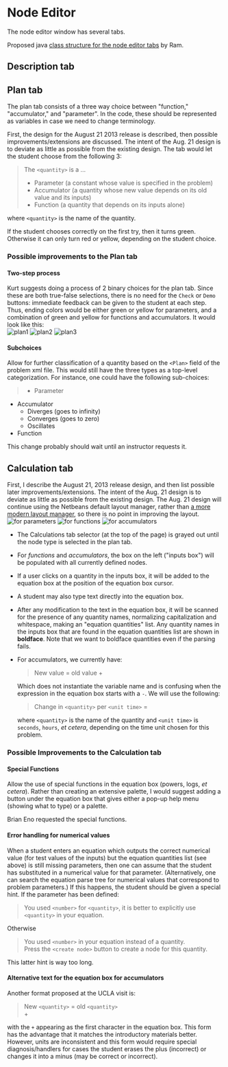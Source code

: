 # Node Editor #

The node editor window has several tabs.

Proposed java [class structure for the node editor tabs](Draft_Design_of_Node_Editor.docx) 
by Ram.

## Description tab ##

## Plan tab ##

The plan tab consists of a three way choice between "function," "accumulator," and "parameter".
In the code, these should be represented as variables in case we need
to change terminology.

First, the design for the August 21 2013 release is described, then possible 
improvements/extensions are discussed. The intent of the Aug. 21 design
is to deviate as little as possible from the existing design.  The tab would
let the student choose from the following 3:
> The `<quantity>` is a ...  
> * Parameter (a constant whose value is specified in the problem)  
> * Accumulator (a quantity whose new value depends on its old value and its inputs)  
> * Function (a quantity that depends on its inputs alone)   

where `<quantity>` is the name of the quantity.

If the student chooses correctly on the first try, then it turns green.
Otherwise it can only turn red or yellow, depending on the student choice.

### Possible improvements to the Plan tab ###

#### Two-step process ####
Kurt suggests doing a process of 2 binary choices for the plan tab.
Since these are both true-false selections, there is no need for
the `Check` or `Demo` buttons: immediate feedback can be given to the 
student at each step.  Thus, ending colors would be either green or 
yellow for parameters, and a combination of green and yellow 
for functions and accumulators.  It would look like this:    
![plan1](plan1.png)
![plan2](plan2.png)
![plan3](plan3.png)  


#### Subchoices ####
Allow for further classification of a quantity based on the
`<Plan>` field of the problem xml file.  This would still have the three 
types as a top-level categorization.  For instance, one could have
the following sub-choices:
> * Parameter
* Accumulator
    + Diverges (goes to infinity)
    + Converges (goes to zero)
    + Oscillates
* Function

This change probably should wait until an instructor requests it.


## Calculation tab ##

First, I describe the August 21, 2013 release design, and then list
possible later improvements/extensions.  The intent of the Aug. 21 design
is to deviate as little as possible from the existing design.  The Aug. 21 
design will continue using the Netbeans default layout manager, rather than 
[a more modern layout manager](https://trello.com/c/IUjqQa5f/100-layout-with-swing-sucks), 
so there is no point in improving the layout.   
![for parameters](Screen_Shot_2013-08-16_at_11.46.13_AM.png)
![for functions](Screen_Shot_2013-08-16_at_11.45.51_AM.png)
![for accumulators](Screen_Shot_2013-08-16_at_11.44.57_AM.png)     

* The Calculations tab selector (at the top of the page) is grayed out
until the node type is selected in the plan tab.

* For *functions* and *accumulators*, the box on the left ("inputs box") will be populated 
with all currently defined nodes.

* If a user clicks on a quantity in the inputs box, it will be added to the 
equation box at the position of the equation box cursor.

* A student may also type text directly into the equation box.

* After any modification to the text in the equation box, it will be scanned for the 
presence of any quantity names, normalizing capitalization and whitespace, making an 
"equation quantities" list.  Any quantity names in the inputs box that are found 
in the equation quantities list are shown in **boldface**.  Note that we want to 
boldface quantities even if the parsing fails.

* For accumulators, we currently have:

    > New value = old value +

    Which does not instantiate the variable name and is confusing when the expression
in the equation box starts with a `-`.  We will use the following:

    > Change in `<quantity>` per `<unit time>` =

    where `<quantity>` is the name of the quantity and `<unit time>` is `seconds`,
`hours`, *et cetera*, depending on the time unit chosen for this problem.


### Possible Improvements to the Calculation tab ###

#### Special Functions ####
Allow the use of special functions in the equation box (powers, logs, *et cetera*). 
Rather than creating an extensive palette, I would suggest adding a button under 
the equation box that gives either a pop-up help menu (showing what to type) or a palette.

Brian Eno requested the special functions.

#### Error handling for numerical values ####
When a student enters an equation which outputs the correct numerical value
(for test values of the inputs) but the equation quantities list (see above) is still 
missing parameters, then one can assume that the 
student has substituted in a numerical value for that parameter.
(Alternatively, one can search the equation parse tree for numerical values that
correspond to problem parameters.)  If this happens, the student should be given 
a special hint.  If the parameter has been defined:  
> You used `<number>` for `<quantity>`, it is better to explicitly use `<quantity>` 
> in your equation.

Otherwise 
>You used `<number>` in your equation instead of a quantity.  
>Press the `<create node>` button to create a node for this quantity.

This latter hint is way too long.

#### Alternative text for the equation box for accumulators  ####
Another format proposed at the UCLA visit is:

>  New `<quantity>` = old `<quantity>`   
>  +

with the `+` appearing as the first character in the equation box.
This form has the advantage that it matches the introductory materials better.
However, units are inconsistent and this form would require special 
diagnosis/handlers for cases the student erases the plus (incorrect) or changes it 
into a minus (may be correct or incorrect).
